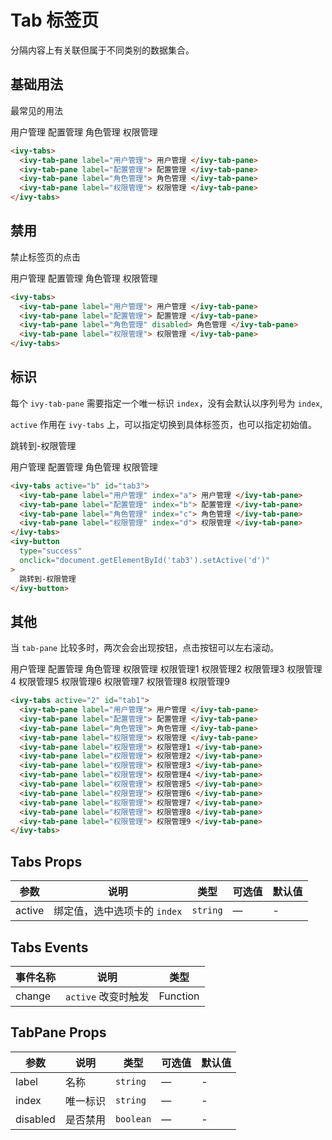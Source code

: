 # Tab 标签页

分隔内容上有关联但属于不同类别的数据集合。

## 基础用法

最常见的用法

<ivy-tabs id="tab">
    <ivy-tab-pane label="用户管理"> 用户管理 </ivy-tab-pane>
    <ivy-tab-pane label="配置管理"> 配置管理 </ivy-tab-pane>
    <ivy-tab-pane label="角色管理"> 角色管理 </ivy-tab-pane>
    <ivy-tab-pane label="权限管理"> 权限管理 </ivy-tab-pane>
</ivy-tabs>

```html
<ivy-tabs>
  <ivy-tab-pane label="用户管理"> 用户管理 </ivy-tab-pane>
  <ivy-tab-pane label="配置管理"> 配置管理 </ivy-tab-pane>
  <ivy-tab-pane label="角色管理"> 角色管理 </ivy-tab-pane>
  <ivy-tab-pane label="权限管理"> 权限管理 </ivy-tab-pane>
</ivy-tabs>
```

## 禁用

禁止标签页的点击

<ivy-tabs id="tab5">
    <ivy-tab-pane label="用户管理"> 用户管理 </ivy-tab-pane>
    <ivy-tab-pane label="配置管理"> 配置管理 </ivy-tab-pane>
    <ivy-tab-pane label="角色管理" disabled> 角色管理 </ivy-tab-pane>
    <ivy-tab-pane label="权限管理"> 权限管理 </ivy-tab-pane>
</ivy-tabs>

```html
<ivy-tabs>
  <ivy-tab-pane label="用户管理"> 用户管理 </ivy-tab-pane>
  <ivy-tab-pane label="配置管理"> 配置管理 </ivy-tab-pane>
  <ivy-tab-pane label="角色管理" disabled> 角色管理 </ivy-tab-pane>
  <ivy-tab-pane label="权限管理"> 权限管理 </ivy-tab-pane>
</ivy-tabs>
```

## 标识

每个 `ivy-tab-pane` 需要指定一个唯一标识 `index`，没有会默认以序列号为 `index`,

`active` 作用在 `ivy-tabs` 上，可以指定切换到具体标签页，也可以指定初始值。

<ivy-button type="success" onclick="document.getElementById('tab3').setActive('d')">跳转到-权限管理</ivy-button>

<ivy-tabs active="b" id="tab3">
    <ivy-tab-pane label="用户管理" index="a"> 用户管理 </ivy-tab-pane>
    <ivy-tab-pane label="配置管理" index="b"> 配置管理 </ivy-tab-pane>
    <ivy-tab-pane label="角色管理" index="c"> 角色管理 </ivy-tab-pane>
    <ivy-tab-pane label="权限管理" index="d"> 权限管理 </ivy-tab-pane>
</ivy-tabs>

```html
<ivy-tabs active="b" id="tab3">
  <ivy-tab-pane label="用户管理" index="a"> 用户管理 </ivy-tab-pane>
  <ivy-tab-pane label="配置管理" index="b"> 配置管理 </ivy-tab-pane>
  <ivy-tab-pane label="角色管理" index="c"> 角色管理 </ivy-tab-pane>
  <ivy-tab-pane label="权限管理" index="d"> 权限管理 </ivy-tab-pane>
</ivy-tabs>
<ivy-button
  type="success"
  onclick="document.getElementById('tab3').setActive('d')"
>
  跳转到-权限管理
</ivy-button>
```

## 其他

当 `tab-pane` 比较多时，两次会会出现按钮，点击按钮可以左右滚动。

<ivy-tabs active="2" id="tab1">
    <ivy-tab-pane label="用户管理"> 用户管理 </ivy-tab-pane>
    <ivy-tab-pane label="配置管理"> 配置管理 </ivy-tab-pane>
    <ivy-tab-pane label="角色管理"> 角色管理 </ivy-tab-pane>
    <ivy-tab-pane label="权限管理"> 权限管理 </ivy-tab-pane>
    <ivy-tab-pane label="权限管理"> 权限管理1 </ivy-tab-pane>
    <ivy-tab-pane label="权限管理"> 权限管理2 </ivy-tab-pane>
    <ivy-tab-pane label="权限管理"> 权限管理3 </ivy-tab-pane>
    <ivy-tab-pane label="权限管理"> 权限管理4 </ivy-tab-pane>
    <ivy-tab-pane label="权限管理"> 权限管理5 </ivy-tab-pane>
    <ivy-tab-pane label="权限管理"> 权限管理6 </ivy-tab-pane>
    <ivy-tab-pane label="权限管理"> 权限管理7 </ivy-tab-pane>
    <ivy-tab-pane label="权限管理"> 权限管理8 </ivy-tab-pane>
    <ivy-tab-pane label="权限管理"> 权限管理9 </ivy-tab-pane>
</ivy-tabs>

```html
<ivy-tabs active="2" id="tab1">
  <ivy-tab-pane label="用户管理"> 用户管理 </ivy-tab-pane>
  <ivy-tab-pane label="配置管理"> 配置管理 </ivy-tab-pane>
  <ivy-tab-pane label="角色管理"> 角色管理 </ivy-tab-pane>
  <ivy-tab-pane label="权限管理"> 权限管理 </ivy-tab-pane>
  <ivy-tab-pane label="权限管理"> 权限管理1 </ivy-tab-pane>
  <ivy-tab-pane label="权限管理"> 权限管理2 </ivy-tab-pane>
  <ivy-tab-pane label="权限管理"> 权限管理3 </ivy-tab-pane>
  <ivy-tab-pane label="权限管理"> 权限管理4 </ivy-tab-pane>
  <ivy-tab-pane label="权限管理"> 权限管理5 </ivy-tab-pane>
  <ivy-tab-pane label="权限管理"> 权限管理6 </ivy-tab-pane>
  <ivy-tab-pane label="权限管理"> 权限管理7 </ivy-tab-pane>
  <ivy-tab-pane label="权限管理"> 权限管理8 </ivy-tab-pane>
  <ivy-tab-pane label="权限管理"> 权限管理9 </ivy-tab-pane>
</ivy-tabs>
```

## Tabs Props

| 参数   | 说明                         | 类型     | 可选值 | 默认值 |
| ------ | ---------------------------- | -------- | ------ | ------ |
| active | 绑定值，选中选项卡的 `index` | `string` | —      | -      |

## Tabs Events

| 事件名称 | 说明                | 类型     |
| -------- | ------------------- | -------- |
| change   | `active` 改变时触发 | Function |

## TabPane Props

| 参数     | 说明     | 类型      | 可选值 | 默认值 |
| -------- | -------- | --------- | ------ | ------ |
| label    | 名称     | `string`  | —      | -      |
| index    | 唯一标识 | `string`  | —      | -      |
| disabled | 是否禁用 | `boolean` | —      | -      |

<script setup>
import { onMounted } from 'vue';
onMounted(()=>{
    document.getElementById("tab").addEventListener('change', ev => {
        console.log(ev)
        $ivy.message({message: `当前活动的标签页是：${ev.detail}`})
    })
})
</script>

